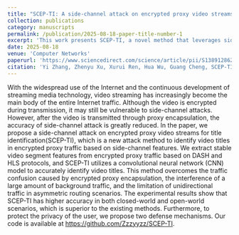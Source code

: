 ```yaml
---
title: "SCEP-TI: A side-channel attack on encrypted proxy video streams for video title identification"
collection: publications
category: manuscripts
permalink: /publication/2025-08-18-paper-title-number-1
excerpt: 'This work presents SCEP-TI, a novel method that leverages side-channel features in encrypted proxy video streams to accurately identify video titles. The approach demonstrates that even encrypted traffic can leak sensitive information through traffic patterns, posing new privacy and security risks.'
date: 2025-08-18
venue: 'Computer Networks'
paperurl: 'https://www.sciencedirect.com/science/article/pii/S1389128625005973'
citation: 'Yi Zhang, Zhenyu Xu, Xurui Ren, Hua Wu, Guang Cheng, SCEP-TI: A side-channel attack on encrypted proxy video streams for video title identification, Computer Networks, Volume 271,2025,111630, ISSN 1389-1286,https://doi.org/10.1016/j.comnet.2025.111630'
---
```

With the widespread use of the Internet and the continuous development of streaming media technology, video streaming has increasingly become the main body of the entire Internet traffic. Although the video is encrypted during transmission, it may still be vulnerable to side-channel attacks. However, after the video is transmitted through proxy encapsulation, the accuracy of side-channel attack is greatly reduced. In the paper, we propose a side-channel attack on encrypted proxy video streams for title identification(SCEP-TI), which is a new attack method to identify video titles in encrypted proxy traffic based on side-channel features. We extract stable video segment features from encrypted proxy traffic based on DASH and HLS protocols, and SCEP-TI utilizes a convolutional neural network (CNN) model to accurately identify video titles. This method overcomes the traffic confusion caused by encrypted proxy encapsulation, the interference of a large amount of background traffic, and the limitation of unidirectional traffic in asymmetric routing scenarios. The experimental results show that SCEP-TI has higher accuracy in both closed-world and open-world scenarios, which is superior to the existing methods. Furthermore, to protect the privacy of the user, we propose two defense mechanisms. Our code is available at https://github.com/Zzzyyzz/SCEP-TI.
